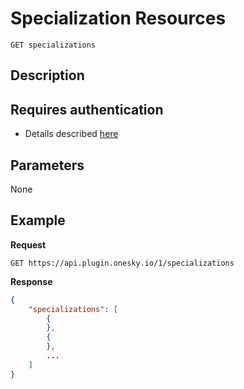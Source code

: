 # Specialization Resources

    GET specializations

## Description



## Requires authentication
* Details described [here](/README.md#authentication)


## Parameters
None


## Example
**Request**

    GET https://api.plugin.onesky.io/1/specializations

**Response**
``` json
{
    "specializations": [
        {
        },
        {
        },
        ...
    ]
}
```
